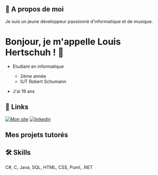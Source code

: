 
## 🚀 A propos de moi
Je suis un jeune développeur passionné d'informatique et de musique.


# Bonjour, je m'appelle Louis Hertschuh ! 👋

- Etudiant en informatique
    - 2ème année
    - IUT Robert Schumann

- J'ai 19 ans
## 🔗 Links
[![Mon site](https://img.shields.io/badge/my_portfolio-000?style=for-the-badge&logo=ko-fi&logoColor=white)](http://hertschuh.com/)
[![linkedin](https://img.shields.io/badge/linkedin-0A66C2?style=for-the-badge&logo=linkedin&logoColor=white)](https://www.linkedin.com/in/hertschuh/)



## Mes projets tutorés 

## 🛠 Skills
C#, C, Java, SQL, HTML, CSS, Puml, .NET
